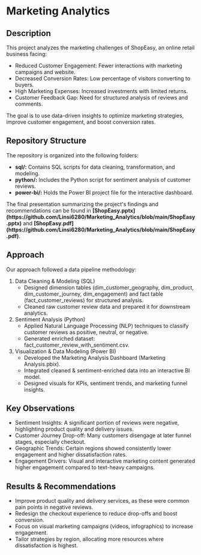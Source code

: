 # Marketing Analytics
<h2>Description</h2>
This project analyzes the marketing challenges of ShopEasy, an online retail business facing:

- Reduced Customer Engagement: Fewer interactions with marketing campaigns and website.
- Decreased Conversion Rates: Low percentage of visitors converting to buyers.
- High Marketing Expenses: Increased investments with limited returns.
- Customer Feedback Gap: Need for structured analysis of reviews and comments.

The goal is to use data-driven insights to optimize marketing strategies, improve customer engagement, and boost conversion rates.
<br />

<h2>Repository Structure</h2>
The repository is organized into the following folders:
<ul>
    <li><b>sql/:</b> Contains SQL scripts for data cleaning, transformation, and modeling.</li>
    <li><b>python/:</b> Includes the Python script for sentiment analysis of customer reviews.</li>
    <li><b>power-bi/:</b> Holds the Power BI project file for the interactive dashboard.</li>
</ul>
The final presentation summarizing the project's findings and recommendations can be found in <b>[ShopEasy.pptx](https://github.com/Linsi6280/Marketing_Analytics/blob/main/ShopEasy.pptx)</b> and <b>[ShopEasy.pdf](https://github.com/Linsi6280/Marketing_Analytics/blob/main/ShopEasy.pdf)</b>.

<h2>Approach</h2>
Our approach followed a data pipeline methodology:

1. Data Cleaning & Modeling (SQL)
   - Designed dimension tables (dim_customer_geography, dim_product, dim_customer_journey, dim_engagement) and fact table (fact_customer_reviews) for structured analysis.
   - Cleaned raw customer review data and prepared it for downstream analytics.
2. Sentiment Analysis (Python)
   - Applied Natural Language Processing (NLP) techniques to classify customer reviews as positive, neutral, or negative.
   - Generated enriched dataset: fact_customer_review_with_sentiment.csv.
3. Visualization & Data Modeling (Power BI)
   - Developed the Marketing Analysis Dashboard (Marketing Analysis.pbix).
   - Integrated cleaned & sentiment-enriched data into an interactive BI model.
   - Designed visuals for KPIs, sentiment trends, and marketing funnel insights.

<h2>Key Observations</h2>

- Sentiment Insights: A significant portion of reviews were negative, highlighting product quality and delivery issues.
- Customer Journey Drop-off: Many customers disengage at later funnel stages, especially checkout.
- Geographic Trends: Certain regions showed consistently lower engagement and higher dissatisfaction rates.
- Engagement Drivers: Visual and interactive marketing content generated higher engagement compared to text-heavy campaigns.

<h2>Results & Recommendations</h2>

- Improve product quality and delivery services, as these were common pain points in negative reviews.
- Redesign the checkout experience to reduce drop-offs and boost conversion.
- Focus on visual marketing campaigns (videos, infographics) to increase engagement.
- Tailor strategies by region, allocating more resources where dissatisfaction is highest.
